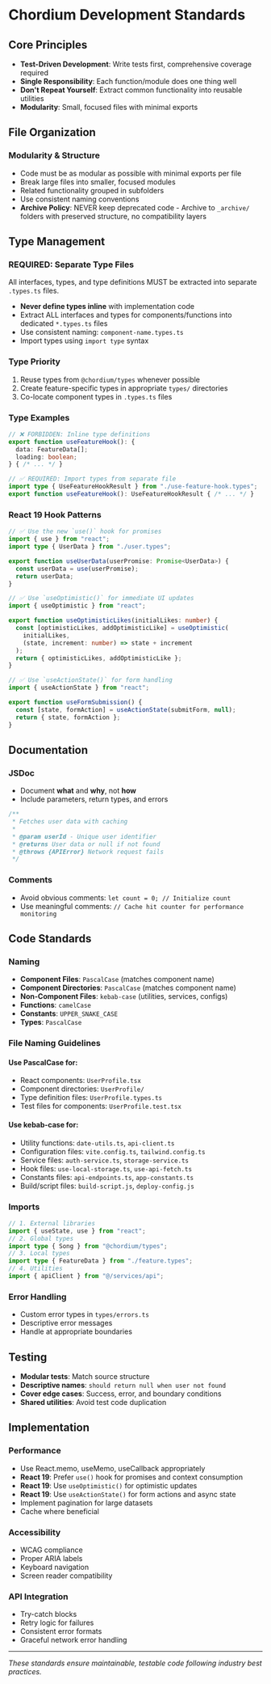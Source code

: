 # Chordium Development Standards

## Core Principles

- **Test-Driven Development**: Write tests first, comprehensive coverage required
- **Single Responsibility**: Each function/module does one thing well
- **Don't Repeat Yourself**: Extract common functionality into reusable utilities
- **Modularity**: Small, focused files with minimal exports

## File Organization

### **Modularity & Structure**

- Code must be as modular as possible with minimal exports per file
- Break large files into smaller, focused modules
- Related functionality grouped in subfolders
- Use consistent naming conventions
- **Archive Policy**: NEVER keep deprecated code - Archive to `_archive/` folders with preserved structure, no compatibility layers

## Type Management

### **REQUIRED: Separate Type Files**

All interfaces, types, and type definitions MUST be extracted into separate `.types.ts` files.

- **Never define types inline** with implementation code
- Extract ALL interfaces and types for components/functions into dedicated `*.types.ts` files
- Use consistent naming: `component-name.types.ts`
- Import types using `import type` syntax

### **Type Priority**

1. Reuse types from `@chordium/types` whenever possible
2. Create feature-specific types in appropriate `types/` directories
3. Co-locate component types in `.types.ts` files

### **Type Examples**

```typescript
// ❌ FORBIDDEN: Inline type definitions
export function useFeatureHook(): {
  data: FeatureData[];
  loading: boolean;
} { /* ... */ }

// ✅ REQUIRED: Import types from separate file
import type { UseFeatureHookResult } from "./use-feature-hook.types";
export function useFeatureHook(): UseFeatureHookResult { /* ... */ }
```

### **React 19 Hook Patterns**

```typescript
// ✅ Use the new `use()` hook for promises
import { use } from "react";
import type { UserData } from "./user.types";

export function useUserData(userPromise: Promise<UserData>) {
  const userData = use(userPromise);
  return userData;
}

// ✅ Use `useOptimistic()` for immediate UI updates
import { useOptimistic } from "react";

export function useOptimisticLikes(initialLikes: number) {
  const [optimisticLikes, addOptimisticLike] = useOptimistic(
    initialLikes,
    (state, increment: number) => state + increment
  );
  return { optimisticLikes, addOptimisticLike };
}

// ✅ Use `useActionState()` for form handling
import { useActionState } from "react";

export function useFormSubmission() {
  const [state, formAction] = useActionState(submitForm, null);
  return { state, formAction };
}
```

## Documentation

### **JSDoc**

- Document **what** and **why**, not **how**
- Include parameters, return types, and errors

```typescript
/**
 * Fetches user data with caching
 * 
 * @param userId - Unique user identifier
 * @returns User data or null if not found
 * @throws {APIError} Network request fails
 */
```

### **Comments**

- Avoid obvious comments: `let count = 0; // Initialize count`
- Use meaningful comments: `// Cache hit counter for performance monitoring`

## Code Standards

### **Naming**

- **Component Files**: `PascalCase` (matches component name)
- **Component Directories**: `PascalCase` (matches component name)
- **Non-Component Files**: `kebab-case` (utilities, services, configs)
- **Functions**: `camelCase`
- **Constants**: `UPPER_SNAKE_CASE`
- **Types**: `PascalCase`

### **File Naming Guidelines**

#### **Use PascalCase for:**
- React components: `UserProfile.tsx`
- Component directories: `UserProfile/`
- Type definition files: `UserProfile.types.ts`
- Test files for components: `UserProfile.test.tsx`

#### **Use kebab-case for:**
- Utility functions: `date-utils.ts`, `api-client.ts`
- Configuration files: `vite.config.ts`, `tailwind.config.ts`
- Service files: `auth-service.ts`, `storage-service.ts`
- Hook files: `use-local-storage.ts`, `use-api-fetch.ts`
- Constants files: `api-endpoints.ts`, `app-constants.ts`
- Build/script files: `build-script.js`, `deploy-config.js`

### **Imports**

```typescript
// 1. External libraries
import { useState, use } from "react";
// 2. Global types
import type { Song } from "@chordium/types";
// 3. Local types
import type { FeatureData } from "./feature.types";
// 4. Utilities
import { apiClient } from "@/services/api";
```

### **Error Handling**

- Custom error types in `types/errors.ts`
- Descriptive error messages
- Handle at appropriate boundaries

## Testing

- **Modular tests**: Match source structure
- **Descriptive names**: `should return null when user not found`
- **Cover edge cases**: Success, error, and boundary conditions
- **Shared utilities**: Avoid test code duplication

## Implementation

### **Performance**

- Use React.memo, useMemo, useCallback appropriately
- **React 19**: Prefer `use()` hook for promises and context consumption
- **React 19**: Use `useOptimistic()` for optimistic updates
- **React 19**: Use `useActionState()` for form actions and async state
- Implement pagination for large datasets
- Cache where beneficial

### **Accessibility**

- WCAG compliance
- Proper ARIA labels
- Keyboard navigation
- Screen reader compatibility

### **API Integration**

- Try-catch blocks
- Retry logic for failures
- Consistent error formats
- Graceful network error handling

---

*These standards ensure maintainable, testable code following industry best practices.*
